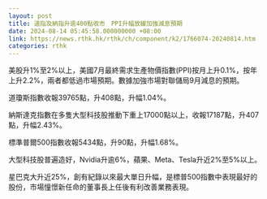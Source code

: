 ```yaml
---
layout: post
title: 道指及納指升逾400點收市　PPI升幅放緩加強減息預期
date: 2024-08-14 05:45:58.000000000 +08:00
link: https://news.rthk.hk/rthk/ch/component/k2/1766074-20240814.htm
categories: rthk
---
```


美股升1%至2%以上，美國7月最終需求生產物價指數(PPI)按月上升0.1%，按年上升2.2%，兩者都低過市場預期。數據加強市場對聯儲局9月減息的預期。

道瓊斯指數收報39765點，升408點，升幅1.04%。

納斯達克指數在多隻大型科技股推動下重上17000點以上，收報17187點，升407點，升幅2.43%。

標準普爾500指數收報5434點，升90點，升幅1.68%。

大型科技股普遍造好，Nvidia升逾6%，蘋果、Meta、Tesla升近2%至5%以上。

星巴克大升近25%，創有紀錄以來最大單日升幅，是標普500指數中表現最好的股份，市場憧憬新任命的董事長上任後有利改善業務表現。
